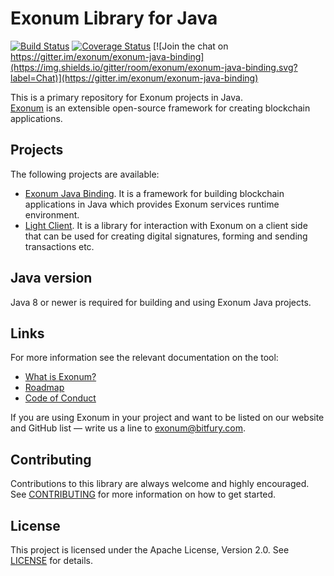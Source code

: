 # Exonum Library for Java

[![Build Status](https://img.shields.io/travis/exonum/exonum-java-binding/master.svg)](https://travis-ci.com/exonum/exonum-java-binding)
[![Coverage Status](https://coveralls.io/repos/github/exonum/exonum-java-binding/badge.svg?branch=master)](https://coveralls.io/github/exonum/exonum-java-binding?branch=master)
[![Join the chat on https://gitter.im/exonum/exonum-java-binding](https://img.shields.io/gitter/room/exonum/exonum-java-binding.svg?label=Chat)](https://gitter.im/exonum/exonum-java-binding)

This is a primary repository for Exonum projects in Java.  
[Exonum][exonum] is an extensible open-source framework for creating blockchain applications.

## Projects
The following projects are available:
 - [Exonum Java Binding](exonum-java-binding-parent). It is a framework for building blockchain 
 applications in Java which provides Exonum services runtime environment.
 - [Light Client](exonum-java-light-client). It is a library for interaction with Exonum 
 on a client side that can be used for creating digital signatures,
 forming and sending transactions etc.

## Java version
Java 8 or newer is required for building and using Exonum Java projects.
 
## Links
For more information see the relevant documentation on the tool:
  - [What is Exonum?](https://exonum.com/doc/version/latest/get-started/what-is-exonum/)
  - [Roadmap](ROADMAP.md)
  - [Code of Conduct](https://github.com/exonum/exonum/blob/master/CODE_OF_CONDUCT.md)

If you are using Exonum in your project and want to be listed on our website and
GitHub list — write us a line to <exonum@bitfury.com>.

## Contributing
Contributions to this library are always welcome and highly encouraged.
See [CONTRIBUTING](CONTRIBUTING.md) for more information on how to get started.

## License
This project is licensed under the Apache License, Version 2.0.
See [LICENSE](LICENSE) for details.

[exonum]: https://github.com/exonum/exonum
